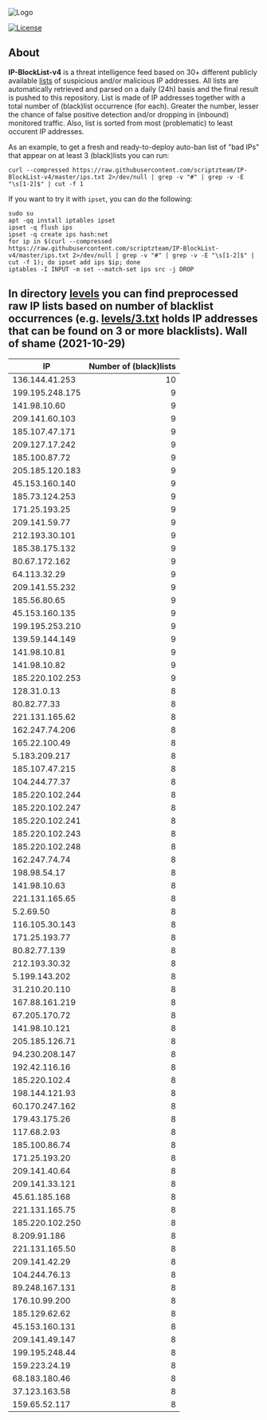 ![Logo](https://i.imgur.com/PyKLAe7.png)

[![License](https://img.shields.io/badge/license-The_Unlicense-red.svg)](https://unlicense.org/)

About
----

**IP-BlockList-v4** is a threat intelligence feed based on 30+ different publicly available [lists](https://github.com/stamparm/maltrail) of suspicious and/or malicious IP addresses. All lists are automatically retrieved and parsed on a daily (24h) basis and the final result is pushed to this repository. List is made of IP addresses together with a total number of (black)list occurrence (for each). Greater the number, lesser the chance of false positive detection and/or dropping in (inbound) monitored traffic. Also, list is sorted from most (problematic) to least occurent IP addresses.

As an example, to get a fresh and ready-to-deploy auto-ban list of "bad IPs" that appear on at least 3 (black)lists you can run:

```
curl --compressed https://raw.githubusercontent.com/scriptzteam/IP-BlockList-v4/master/ips.txt 2>/dev/null | grep -v "#" | grep -v -E "\s[1-2]$" | cut -f 1
```

If you want to try it with `ipset`, you can do the following:

```
sudo su
apt -qq install iptables ipset
ipset -q flush ips
ipset -q create ips hash:net
for ip in $(curl --compressed https://raw.githubusercontent.com/scriptzteam/IP-BlockList-v4/master/ips.txt 2>/dev/null | grep -v "#" | grep -v -E "\s[1-2]$" | cut -f 1); do ipset add ips $ip; done
iptables -I INPUT -m set --match-set ips src -j DROP
```

In directory [levels](levels) you can find preprocessed raw IP lists based on number of blacklist occurrences (e.g. [levels/3.txt](levels/3.txt) holds IP addresses that can be found on 3 or more blacklists).
Wall of shame (2021-10-29)
----

|IP|Number of (black)lists|
|---|--:|
136.144.41.253|10
199.195.248.175|9
141.98.10.60|9
209.141.60.103|9
185.107.47.171|9
209.127.17.242|9
185.100.87.72|9
205.185.120.183|9
45.153.160.140|9
185.73.124.253|9
171.25.193.25|9
209.141.59.77|9
212.193.30.101|9
185.38.175.132|9
80.67.172.162|9
64.113.32.29|9
209.141.55.232|9
185.56.80.65|9
45.153.160.135|9
199.195.253.210|9
139.59.144.149|9
141.98.10.81|9
141.98.10.82|9
185.220.102.253|9
128.31.0.13|8
80.82.77.33|8
221.131.165.62|8
162.247.74.206|8
165.22.100.49|8
5.183.209.217|8
185.107.47.215|8
104.244.77.37|8
185.220.102.244|8
185.220.102.247|8
185.220.102.241|8
185.220.102.243|8
185.220.102.248|8
162.247.74.74|8
198.98.54.17|8
141.98.10.63|8
221.131.165.65|8
5.2.69.50|8
116.105.30.143|8
171.25.193.77|8
80.82.77.139|8
212.193.30.32|8
5.199.143.202|8
31.210.20.110|8
167.88.161.219|8
67.205.170.72|8
141.98.10.121|8
205.185.126.71|8
94.230.208.147|8
192.42.116.16|8
185.220.102.4|8
198.144.121.93|8
60.170.247.162|8
179.43.175.26|8
117.68.2.93|8
185.100.86.74|8
171.25.193.20|8
209.141.40.64|8
209.141.33.121|8
45.61.185.168|8
221.131.165.75|8
185.220.102.250|8
8.209.91.186|8
221.131.165.50|8
209.141.42.29|8
104.244.76.13|8
89.248.167.131|8
176.10.99.200|8
185.129.62.62|8
45.153.160.131|8
209.141.49.147|8
199.195.248.44|8
159.223.24.19|8
68.183.180.46|8
37.123.163.58|8
159.65.52.117|8
